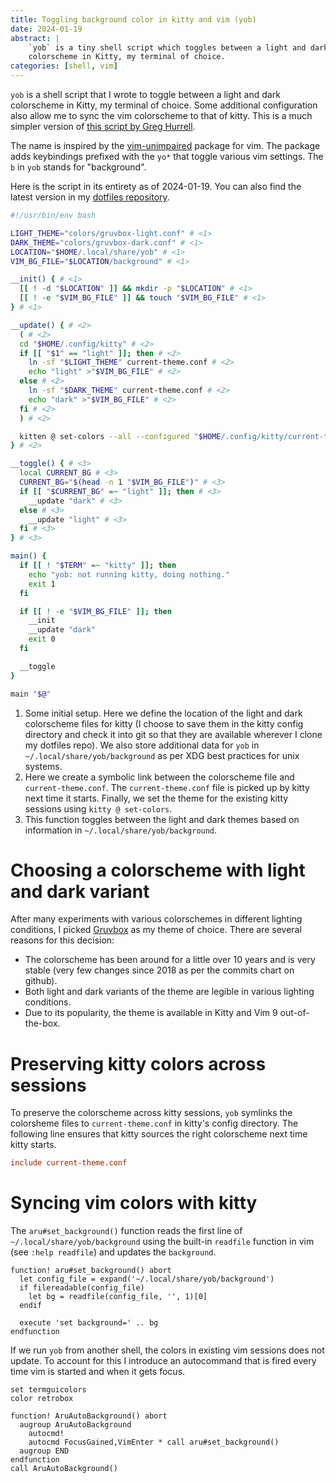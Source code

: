 ```yaml
---
title: Toggling background color in kitty and vim (yob)
date: 2024-01-19
abstract: |
    `yob` is a tiny shell script which toggles between a light and dark
    colorscheme in Kitty, my terminal of choice.
categories: [shell, vim]
---
```


`yob` is a shell script that I wrote to toggle between a light and
dark colorscheme in Kitty, my terminal of choice. Some additional
configuration also allow me to sync the vim colorscheme to that of
kitty. This is a much simpler version of [this script by Greg
Hurrell](https://github.com/wincent/wincent/blob/main/aspects/dotfiles/files/.zsh/color).

The name is inspired by the
[vim-unimpaired](https://github.com/tpope/vim-unimpaired) package for
vim. The package adds keybindings prefixed with the `yo*` that toggle
various vim settings. The `b` in `yob` stands for "background".

Here is the script in its entirety as of 2024-01-19. You can also find
the latest version in my [dotfiles
repository](https://github.com/arumoy-shome/dotfiles/blob/master/bin/yob).

```{.bash filename="yob"}
#!/usr/bin/env bash

LIGHT_THEME="colors/gruvbox-light.conf" # <1>
DARK_THEME="colors/gruvbox-dark.conf" # <1>
LOCATION="$HOME/.local/share/yob" # <1>
VIM_BG_FILE="$LOCATION/background" # <1>

__init() { # <1>
  [[ ! -d "$LOCATION" ]] && mkdir -p "$LOCATION" # <1>
  [[ ! -e "$VIM_BG_FILE" ]] && touch "$VIM_BG_FILE" # <1>
} # <1>

__update() { # <2>
  ( # <2>
  cd "$HOME/.config/kitty" # <2>
  if [[ "$1" == "light" ]]; then # <2>
    ln -sf "$LIGHT_THEME" current-theme.conf # <2>
    echo "light" >"$VIM_BG_FILE" # <2>
  else # <2>
    ln -sf "$DARK_THEME" current-theme.conf # <2>
    echo "dark" >"$VIM_BG_FILE" # <2>
  fi # <2>
  ) # <2>

  kitten @ set-colors --all --configured "$HOME/.config/kitty/current-theme.conf" # <2>
} # <2>

__toggle() { # <3>
  local CURRENT_BG # <3>
  CURRENT_BG="$(head -n 1 "$VIM_BG_FILE")" # <3>
  if [[ "$CURRENT_BG" =~ "light" ]]; then # <3>
    __update "dark" # <3>
  else # <3>
    __update "light" # <3>
  fi # <3>
} # <3>

main() {
  if [[ ! "$TERM" =~ "kitty" ]]; then
    echo "yob: not running kitty, doing nothing."
    exit 1
  fi

  if [[ ! -e "$VIM_BG_FILE" ]]; then
    __init
    __update "dark"
    exit 0
  fi

  __toggle
}

main "$@"
```
1. Some initial setup. Here we define the location of the light and
   dark colorscheme files for kitty (I choose to save them in the
   kitty config directory and check it into git so that they are
   available wherever I clone my dotfiles repo). We also store
   additional data for `yob` in `~/.local/share/yob/background` as per
   XDG best practices for unix systems.
2. Here we create a symbolic link between the colorscheme file and
   `current-theme.conf`. The `current-theme.conf` file is picked up by
   kitty next time it starts. Finally, we set the theme for the
   existing kitty sessions using `kitty @ set-colors`.
3. This function toggles between the light and dark themes based on
   information in `~/.local/share/yob/background`.

# Choosing a colorscheme with light and dark variant

After many experiments with various colorschemes in different lighting
conditions, I picked [Gruvbox](https://github.com/morhetz/gruvbox) as
my theme of choice. There are several reasons for this decision:

+ The colorscheme has been around for a little over 10 years and is
  very stable (very few changes since 2018 as per the commits chart on
  github).
+ Both light and dark variants of the theme are legible in various
  lighting conditions.
+ Due to its popularity, the theme is available in Kitty and Vim
  9 out-of-the-box.

# Preserving kitty colors across sessions

To preserve the colorscheme across kitty sessions, `yob` symlinks the
colorsheme files to `current-theme.conf` in kitty's config directory.
The following line ensures that kitty sources the right colorscheme
next time kitty starts.

```{.conf filename="~/.config/kitty/kitty.conf"}
include current-theme.conf
```

# Syncing vim colors with kitty

The `aru#set_background()` function reads the first line of
`~/.local/share/yob/background` using the built-in `readfile` function
in vim (see `:help readfile`) and updates the `background`.

```{.vim filename=".vim/autoload/aru.vim"}
function! aru#set_background() abort
  let config_file = expand('~/.local/share/yob/background')
  if filereadable(config_file)
    let bg = readfile(config_file, '', 1)[0]
  endif

  execute 'set background=' .. bg
endfunction
```

If we run `yob` from another shell, the colors in existing vim
sessions does not update. To account for this I introduce an
autocommand that is fired every time vim is started and when it gets
focus.

```{.vim filename=".vimrc"}
set termguicolors
color retrobox

function! AruAutoBackground() abort
  augroup AruAutoBackground
    autocmd!
    autocmd FocusGained,VimEnter * call aru#set_background()
  augroup END
endfunction
call AruAutoBackground()
```

